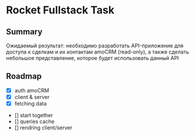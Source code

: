 # Rocket Fullstack Task

## Summary

Ожидаемый результат: необходимо разработать API-приложение для доступа к сделкам и их контактам amoCRM (read-only), а также сделать небольшое представление, которое будет использовать данный API

## Roadmap

- [x] auth amoCRM
- [x] client & server
- [x] fetching data
- [] start together
- [] queries cache
- [] rendring client/server

